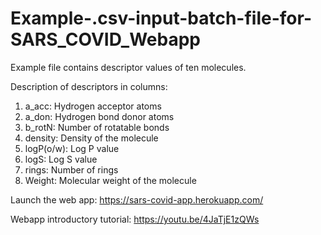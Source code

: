 # Example-.csv-input-batch-file-for-SARS_COVID_Webapp

Example file contains descriptor values of ten molecules.

Description of descriptors in columns:
1. a_acc: Hydrogen acceptor atoms
2. a_don: Hydrogen bond donor atoms
3. b_rotN: Number of rotatable bonds
4. density: Density of the molecule
5. logP(o/w): Log P value
6. logS: Log S value
7. rings: Number of rings
8. Weight: Molecular weight of the molecule

Launch the web app:
https://sars-covid-app.herokuapp.com/

Webapp introductory tutorial:
https://youtu.be/4JaTjE1zQWs
